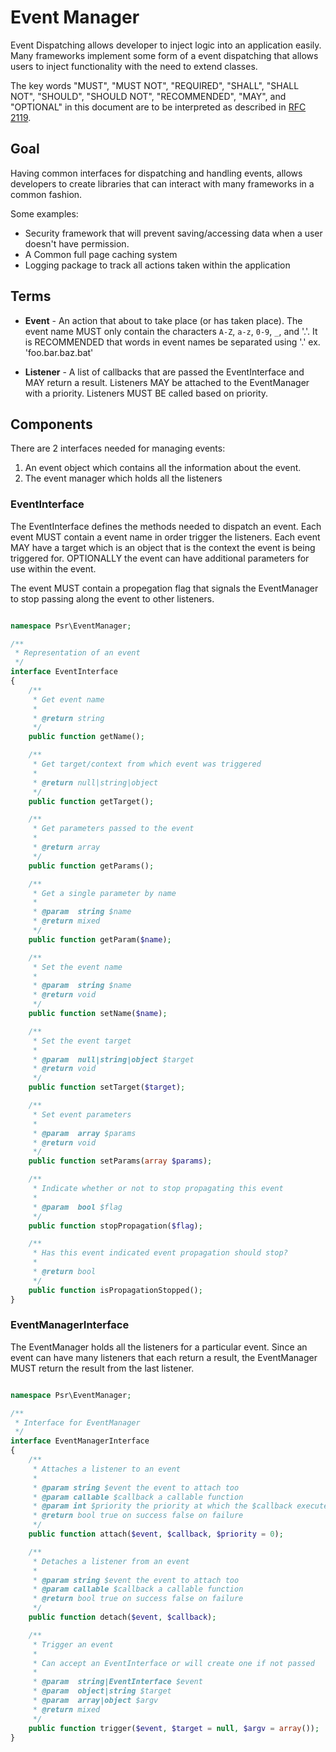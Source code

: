 Event Manager
=============

Event Dispatching allows developer to inject logic into an application easily.
Many frameworks implement some form of a event dispatching that allows users to
inject functionality with the need to extend classes.

The key words "MUST", "MUST NOT", "REQUIRED", "SHALL", "SHALL NOT", "SHOULD",
"SHOULD NOT", "RECOMMENDED", "MAY", and "OPTIONAL" in this document are to be
interpreted as described in [RFC 2119][].

[RFC 2119]: http://tools.ietf.org/html/rfc2119

## Goal

Having common interfaces for dispatching and handling events, allows developers
to create libraries that can interact with many frameworks in a common fashion.

Some examples:

* Security framework that will prevent saving/accessing data when a user
doesn't have permission.
* A Common full page caching system
* Logging package to track all actions taken within the application

## Terms

*   **Event** - An action that about to take place (or has taken place).  The
event name MUST only contain the characters `A-Z`, `a-z`, `0-9`, `_`, and '.'.
It is RECOMMENDED that words in event names be separated using '.'
ex. 'foo.bar.baz.bat'

*   **Listener** - A list of callbacks that are passed the EventInterface and
MAY return a result.  Listeners MAY be attached to the EventManager with a
priority.  Listeners MUST BE called based on priority.

## Components

There are 2 interfaces needed for managing events:

1. An event object which contains all the information about the event.
2. The event manager which holds all the listeners

### EventInterface

The EventInterface defines the methods needed to dispatch an event.  Each event
MUST contain a event name in order trigger the listeners. Each event MAY have a
target which is an object that is the context the event is being triggered for.
OPTIONALLY the event can have additional parameters for use within the event.

The event MUST contain a propegation flag that signals the EventManager to stop
passing along the event to other listeners.

~~~php

namespace Psr\EventManager;

/**
 * Representation of an event
 */
interface EventInterface
{
    /**
     * Get event name
     *
     * @return string
     */
    public function getName();

    /**
     * Get target/context from which event was triggered
     *
     * @return null|string|object
     */
    public function getTarget();

    /**
     * Get parameters passed to the event
     *
     * @return array
     */
    public function getParams();

    /**
     * Get a single parameter by name
     *
     * @param  string $name
     * @return mixed
     */
    public function getParam($name);

    /**
     * Set the event name
     *
     * @param  string $name
     * @return void
     */
    public function setName($name);

    /**
     * Set the event target
     *
     * @param  null|string|object $target
     * @return void
     */
    public function setTarget($target);

    /**
     * Set event parameters
     *
     * @param  array $params
     * @return void
     */
    public function setParams(array $params);

    /**
     * Indicate whether or not to stop propagating this event
     *
     * @param  bool $flag
     */
    public function stopPropagation($flag);

    /**
     * Has this event indicated event propagation should stop?
     *
     * @return bool
     */
    public function isPropagationStopped();
}
~~~

### EventManagerInterface

The EventManager holds all the listeners for a particular event.  Since an
event can have many listeners that each return a result, the EventManager
 MUST return the result from the last listener.

~~~php

namespace Psr\EventManager;

/**
 * Interface for EventManager
 */
interface EventManagerInterface
{
    /**
     * Attaches a listener to an event
     *
     * @param string $event the event to attach too
     * @param callable $callback a callable function
     * @param int $priority the priority at which the $callback executed
     * @return bool true on success false on failure
     */
    public function attach($event, $callback, $priority = 0);

    /**
     * Detaches a listener from an event
     *
     * @param string $event the event to attach too
     * @param callable $callback a callable function
     * @return bool true on success false on failure
     */
    public function detach($event, $callback);

    /**
     * Trigger an event
     *
     * Can accept an EventInterface or will create one if not passed
     *
     * @param  string|EventInterface $event
     * @param  object|string $target
     * @param  array|object $argv
     * @return mixed
     */
    public function trigger($event, $target = null, $argv = array());
}
~~~

